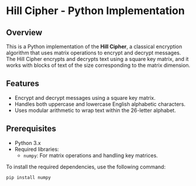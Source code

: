 # Hill Cipher - Python Implementation

## Overview

This is a Python implementation of the **Hill Cipher**, a classical encryption algorithm that uses matrix operations to encrypt and decrypt messages. The Hill Cipher encrypts and decrypts text using a square key matrix, and it works with blocks of text of the size corresponding to the matrix dimension.

## Features

- Encrypt and decrypt messages using a square key matrix.
- Handles both uppercase and lowercase English alphabetic characters.
- Uses modular arithmetic to wrap text within the 26-letter alphabet.

## Prerequisites

- Python 3.x
- Required libraries:
  - `numpy`: For matrix operations and handling key matrices.

To install the required dependencies, use the following command:

```bash
pip install numpy

